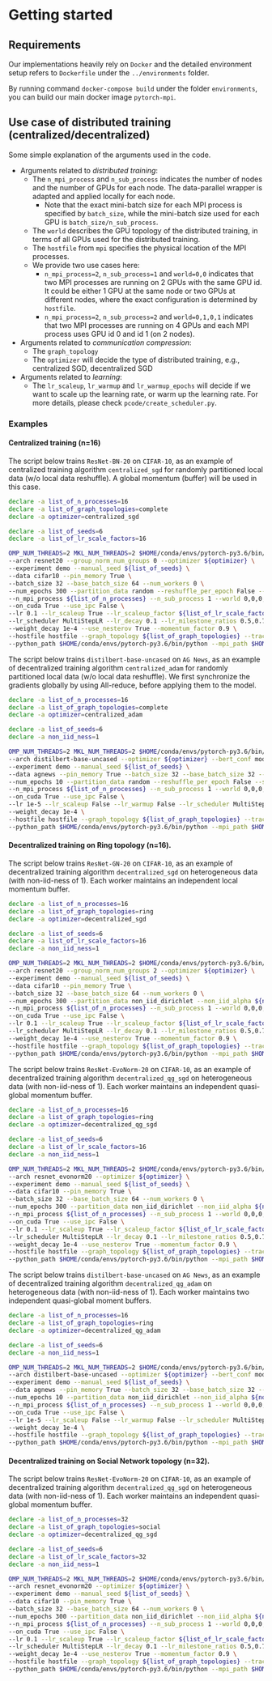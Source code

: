 # Getting started
## Requirements
Our implementations heavily rely on `Docker` and the detailed environment setup refers to `Dockerfile` under the `../environments` folder.

By running command `docker-compose build` under the folder `environments`, you can build our main docker image `pytorch-mpi`.


## Use case of distributed training (centralized/decentralized)
Some simple explanation of the arguments used in the code.
* Arguments related to *distributed training*:
    * The `n_mpi_process` and `n_sub_process` indicates the number of nodes and the number of GPUs for each node. The data-parallel wrapper is adapted and applied locally for each node.
        * Note that the exact mini-batch size for each MPI process is specified by `batch_size`, while the mini-batch size used for each GPU is `batch_size/n_sub_process`.
    * The `world` describes the GPU topology of the distributed training, in terms of all GPUs used for the distributed training.
    * The `hostfile` from `mpi` specifies the physical location of the MPI processes.
    * We provide two use cases here:
        * `n_mpi_process=2`, `n_sub_process=1` and `world=0,0` indicates that two MPI processes are running on 2 GPUs with the same GPU id. It could be either 1 GPU at the same node or two GPUs at different nodes, where the exact configuration is determined by `hostfile`.
        * `n_mpi_process=2`, `n_sub_process=2` and `world=0,1,0,1` indicates that two MPI processes are running on 4 GPUs and each MPI process uses GPU id 0 and id 1 (on 2 nodes).
* Arguments related to *communication compression*:
    * The `graph_topology` 
    * The `optimizer` will decide the type of distributed training, e.g., centralized SGD, decentralized SGD
* Arguments related to *learning*:
    * The `lr_scaleup`, `lr_warmup` and `lr_warmup_epochs` will decide if we want to scale up the learning rate, or warm up the learning rate. For more details, please check `pcode/create_scheduler.py`.



### Examples
#### Centralized training (n=16)
The script below trains `ResNet-BN-20` on `CIFAR-10`, as an example of centralized training algorithm `centralized_sgd` for randomly partitioned local data (w/o local data reshuffle). A global momentum (buffer) will be used in this case.
```bash
declare -a list_of_n_processes=16
declare -a list_of_graph_topologies=complete
declare -a optimizer=centralized_sgd

declare -a list_of_seeds=6
declare -a list_of_lr_scale_factors=16

OMP_NUM_THREADS=2 MKL_NUM_THREADS=2 $HOME/conda/envs/pytorch-py3.6/bin/python run.py \
--arch resnet20 --group_norm_num_groups 0 --optimizer ${optimizer} \
--experiment demo --manual_seed ${list_of_seeds} \
--data cifar10 --pin_memory True \
--batch_size 32 --base_batch_size 64 --num_workers 0 \
--num_epochs 300 --partition_data random --reshuffle_per_epoch False --stop_criteria epoch \
--n_mpi_process ${list_of_n_processes} --n_sub_process 1 --world 0,0,0,0,0,0,0,0,0,0,0,0,0,0,0,0 \
--on_cuda True --use_ipc False \
--lr 0.1 --lr_scaleup True --lr_scaleup_factor ${list_of_lr_scale_factors} --lr_warmup True --lr_warmup_epochs 5 \
--lr_scheduler MultiStepLR --lr_decay 0.1 --lr_milestone_ratios 0.5,0.75 \
--weight_decay 1e-4 --use_nesterov True --momentum_factor 0.9 \
--hostfile hostfile --graph_topology ${list_of_graph_topologies} --track_time True --display_tracked_time True \
--python_path $HOME/conda/envs/pytorch-py3.6/bin/python --mpi_path $HOME/.openmpi/ 
```

The script below trains `distilbert-base-uncased` on `AG News`, as an example of decentralized training algorithm `centralized_adam` for randomly partitioned local data (w/o local data reshuffle). We first synchronize the gradients globally by using All-reduce, before applying them to the model.
```bash
declare -a list_of_n_processes=16
declare -a list_of_graph_topologies=complete
declare -a optimizer=centralized_adam

declare -a list_of_seeds=6
declare -a non_iid_ness=1

OMP_NUM_THREADS=2 MKL_NUM_THREADS=2 $HOME/conda/envs/pytorch-py3.6/bin/python run.py \
--arch distilbert-base-uncased --optimizer ${optimizer} --bert_conf model_scheme=vector_cls_sentence,max_seq_len=128,eval_every_batch=100 \
--experiment demo --manual_seed ${list_of_seeds} \
--data agnews --pin_memory True --batch_size 32 --base_batch_size 32 --num_workers 0 \
--num_epochs 10 --partition_data random --reshuffle_per_epoch False --stop_criteria epoch \
--n_mpi_process ${list_of_n_processes} --n_sub_process 1 --world 0,0,0,0,0,0,0,0,0,0,0,0,0,0,0,0 \
--on_cuda True --use_ipc False \
--lr 1e-5 --lr_scaleup False --lr_warmup False --lr_scheduler MultiStepLR \
--weight_decay 1e-4 \
--hostfile hostfile --graph_topology ${list_of_graph_topologies} --track_time True --display_tracked_time True \
--python_path $HOME/conda/envs/pytorch-py3.6/bin/python --mpi_path $HOME/.openmpi/
```


#### Decentralized training on Ring topology (n=16).
The script below trains `ResNet-GN-20` on `CIFAR-10`, as an example of decentralized training algorithm `decentralized_sgd` on heterogeneous data (with non-iid-ness of 1). Each worker maintains an independent local momentum buffer.
```bash
declare -a list_of_n_processes=16
declare -a list_of_graph_topologies=ring
declare -a optimizer=decentralized_sgd

declare -a list_of_seeds=6
declare -a list_of_lr_scale_factors=16
declare -a non_iid_ness=1

OMP_NUM_THREADS=2 MKL_NUM_THREADS=2 $HOME/conda/envs/pytorch-py3.6/bin/python run.py \
--arch resnet20 --group_norm_num_groups 2 --optimizer ${optimizer} \
--experiment demo --manual_seed ${list_of_seeds} \
--data cifar10 --pin_memory True \
--batch_size 32 --base_batch_size 64 --num_workers 0 \
--num_epochs 300 --partition_data non_iid_dirichlet --non_iid_alpha ${non_iid_ness} --reshuffle_per_epoch False --stop_criteria epoch \
--n_mpi_process ${list_of_n_processes} --n_sub_process 1 --world 0,0,0,0,0,0,0,0,0,0,0,0,0,0,0,0 \
--on_cuda True --use_ipc False \
--lr 0.1 --lr_scaleup True --lr_scaleup_factor ${list_of_lr_scale_factors} --lr_warmup True --lr_warmup_epochs 5 \
--lr_scheduler MultiStepLR --lr_decay 0.1 --lr_milestone_ratios 0.5,0.75 \
--weight_decay 1e-4 --use_nesterov True --momentum_factor 0.9 \
--hostfile hostfile --graph_topology ${list_of_graph_topologies} --track_time True --display_tracked_time True \
--python_path $HOME/conda/envs/pytorch-py3.6/bin/python --mpi_path $HOME/.openmpi/ 
```

The script below trains `ResNet-EvoNorm-20` on `CIFAR-10`, as an example of decentralized training algorithm `decentralized_qg_sgd` on heterogeneous data (with non-iid-ness of 1). Each worker maintains an independent quasi-global momentum buffer.
```bash
declare -a list_of_n_processes=16
declare -a list_of_graph_topologies=ring
declare -a optimizer=decentralized_qg_sgd

declare -a list_of_seeds=6
declare -a list_of_lr_scale_factors=16
declare -a non_iid_ness=1

OMP_NUM_THREADS=2 MKL_NUM_THREADS=2 $HOME/conda/envs/pytorch-py3.6/bin/python run.py \
--arch resnet_evonorm20 --optimizer ${optimizer} \
--experiment demo --manual_seed ${list_of_seeds} \
--data cifar10 --pin_memory True \
--batch_size 32 --base_batch_size 64 --num_workers 0 \
--num_epochs 300 --partition_data non_iid_dirichlet --non_iid_alpha ${non_iid_ness} --reshuffle_per_epoch False --stop_criteria epoch \
--n_mpi_process ${list_of_n_processes} --n_sub_process 1 --world 0,0,0,0,0,0,0,0,0,0,0,0,0,0,0,0 \
--on_cuda True --use_ipc False \
--lr 0.1 --lr_scaleup True --lr_scaleup_factor ${list_of_lr_scale_factors} --lr_warmup True --lr_warmup_epochs 5 \
--lr_scheduler MultiStepLR --lr_decay 0.1 --lr_milestone_ratios 0.5,0.75 \
--weight_decay 1e-4 --use_nesterov True --momentum_factor 0.9 \
--hostfile hostfile --graph_topology ${list_of_graph_topologies} --track_time True --display_tracked_time True \
--python_path $HOME/conda/envs/pytorch-py3.6/bin/python --mpi_path $HOME/.openmpi/
```

The script below trains `distilbert-base-uncased` on `AG News`, as an example of decentralized training algorithm `decentralized_qg_adam` on heterogeneous data (with non-iid-ness of 1). Each worker maintains two independent quasi-global moment buffers.
```bash
declare -a list_of_n_processes=16
declare -a list_of_graph_topologies=ring
declare -a optimizer=decentralized_qg_adam

declare -a list_of_seeds=6
declare -a non_iid_ness=1

OMP_NUM_THREADS=2 MKL_NUM_THREADS=2 $HOME/conda/envs/pytorch-py3.6/bin/python run.py \
--arch distilbert-base-uncased --optimizer ${optimizer} --bert_conf model_scheme=vector_cls_sentence,max_seq_len=128,eval_every_batch=100 \
--experiment demo --manual_seed ${list_of_seeds} \
--data agnews --pin_memory True --batch_size 32 --base_batch_size 32 --num_workers 0 \
--num_epochs 10 --partition_data non_iid_dirichlet --non_iid_alpha ${non_iid_ness} --reshuffle_per_epoch False --stop_criteria epoch \
--n_mpi_process ${list_of_n_processes} --n_sub_process 1 --world 0,0,0,0,0,0,0,0,0,0,0,0,0,0,0,0 \
--on_cuda True --use_ipc False \
--lr 1e-5 --lr_scaleup False --lr_warmup False --lr_scheduler MultiStepLR \
--weight_decay 1e-4 \
--hostfile hostfile --graph_topology ${list_of_graph_topologies} --track_time True --display_tracked_time True \
--python_path $HOME/conda/envs/pytorch-py3.6/bin/python --mpi_path $HOME/.openmpi/
```


#### Decentralized training on Social Network topology (n=32).
The script below trains `ResNet-EvoNorm-20` on `CIFAR-10`, as an example of decentralized training algorithm `decentralized_qg_sgd` on heterogeneous data (with non-iid-ness of 1). Each worker maintains an independent quasi-global momentum buffer.
```bash
declare -a list_of_n_processes=32
declare -a list_of_graph_topologies=social
declare -a optimizer=decentralized_qg_sgd

declare -a list_of_seeds=6
declare -a list_of_lr_scale_factors=32
declare -a non_iid_ness=1

OMP_NUM_THREADS=2 MKL_NUM_THREADS=2 $HOME/conda/envs/pytorch-py3.6/bin/python run.py \
--arch resnet_evonorm20 --optimizer ${optimizer} \
--experiment demo --manual_seed ${list_of_seeds} \
--data cifar10 --pin_memory True \
--batch_size 32 --base_batch_size 64 --num_workers 0 \
--num_epochs 300 --partition_data non_iid_dirichlet --non_iid_alpha ${non_iid_ness} --reshuffle_per_epoch False --stop_criteria epoch \
--n_mpi_process ${list_of_n_processes} --n_sub_process 1 --world 0,0,0,0,0,0,0,0,0,0,0,0,0,0,0,0 \
--on_cuda True --use_ipc False \
--lr 0.1 --lr_scaleup True --lr_scaleup_factor ${list_of_lr_scale_factors} --lr_warmup True --lr_warmup_epochs 5 \
--lr_scheduler MultiStepLR --lr_decay 0.1 --lr_milestone_ratios 0.5,0.75 \
--weight_decay 1e-4 --use_nesterov True --momentum_factor 0.9 \
--hostfile hostfile --graph_topology ${list_of_graph_topologies} --track_time True --display_tracked_time True \
--python_path $HOME/conda/envs/pytorch-py3.6/bin/python --mpi_path $HOME/.openmpi/
```
